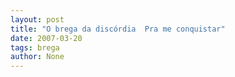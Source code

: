```yaml
---
layout: post
title: "O brega da discórdia  Pra me conquistar"
date: 2007-03-20
tags: brega
author: None
---
```


 